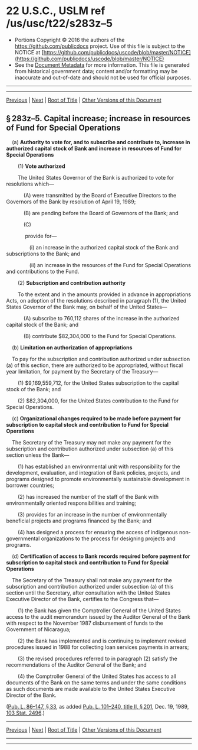 ---
---

# 22 U.S.C., USLM ref /us/usc/t22/s283z–5

* Portions Copyright © 2016 the authors of the https://github.com/publicdocs project.
  Use of this file is subject to the NOTICE at [https://github.com/publicdocs/uscode/blob/master/NOTICE](https://github.com/publicdocs/uscode/blob/master/NOTICE)
* See the [Document Metadata](././../../../../..//README.md) for more information.
  This file is generated from historical government data; content and/or formatting may be inaccurate and out-of-date and should not be used for official purposes.

----------
----------

[Previous](./../../../../..//us/usc/t22/ch7/schXII/m__us_usc_t22_s283z–4.md) | [Next](./../../../../..//us/usc/t22/ch7/schXII/m__us_usc_t22_s283z–6.md) | [Root of Title](./../../../../../) | [Other Versions of this Document](https://publicdocs.github.io/go/links?ns=uslm&ref=%2Fus%2Fusc%2Ft22%2Fs283z%E2%80%935)

## § 283z–5. Capital increase; increase in resources of Fund for Special Operations

    (a) __Authority to vote for, and to subscribe and contribute to, increase in authorized capital stock of Bank and increase in resources of Fund for Special Operations__ 

        (1) __Vote authorized__ 

        The United States Governor of the Bank is authorized to vote for resolutions which—

            (A) were transmitted by the Board of Executive Directors to the Governors of the Bank by resolution of April 19, 1989;

            (B) are pending before the Board of Governors of the Bank; and

            (C)

             provide for—

                (i) an increase in the authorized capital stock of the Bank and subscriptions to the Bank; and

                (ii) an increase in the resources of the Fund for Special Operations and contributions to the Fund.

        (2) __Subscription and contribution authority__ 

        To the extent and in the amounts provided in advance in appropriations Acts, on adoption of the resolutions described in paragraph (1), the United States Governor of the Bank may, on behalf of the United States—

            (A) subscribe to 760,112 shares of the increase in the authorized capital stock of the Bank; and

            (B) contribute $82,304,000 to the Fund for Special Operations.

    (b) __Limitation on authorization of appropriations__ 

    To pay for the subscription and contribution authorized under subsection (a) of this section, there are authorized to be appropriated, without fiscal year limitation, for payment by the Secretary of the Treasury—

        (1) $9,169,559,712, for the United States subscription to the capital stock of the Bank; and

        (2) $82,304,000, for the United States contribution to the Fund for Special Operations.

    (c) __Organizational changes required to be made before payment for subscription to capital stock and contribution to Fund for Special Operations__ 

    The Secretary of the Treasury may not make any payment for the subscription and contribution authorized under subsection (a) of this section unless the Bank—

        (1) has established an environmental unit with responsibility for the development, evaluation, and integration of Bank policies, projects, and programs designed to promote environmentally sustainable development in borrower countries;

        (2) has increased the number of the staff of the Bank with environmentally oriented responsibilities and training;

        (3) provides for an increase in the number of environmentally beneficial projects and programs financed by the Bank; and

        (4) has designed a process for ensuring the access of indigenous non-governmental organizations to the process for designing projects and programs.

    (d) __Certification of access to Bank records required before payment for subscription to capital stock and contribution to Fund for Special Operations__ 

    The Secretary of the Treasury shall not make any payment for the subscription and contribution authorized under subsection (a) of this section until the Secretary, after consultation with the United States Executive Director of the Bank, certifies to the Congress that—

        (1) the Bank has given the Comptroller General of the United States access to the audit memorandum issued by the Auditor General of the Bank with respect to the November 1987 disbursement of funds to the Government of Nicaragua;

        (2) the Bank has implemented and is continuing to implement revised procedures issued in 1988 for collecting loan services payments in arrears;

        (3) the revised procedures referred to in paragraph (2) satisfy the recommendations of the Auditor General of the Bank; and

        (4) the Comptroller General of the United States has access to all documents of the Bank on the same terms and under the same conditions as such documents are made available to the United States Executive Director of the Bank.

([Pub. L. 86–147, § 33][/us/pl/86/147/s33], as added [Pub. L. 101–240, title II, § 201][/us/pl/101/240/s201], Dec. 19, 1989, [103 Stat. 2496][/us/stat/103/2496].)

----------

[Previous](./../../../../..//us/usc/t22/ch7/schXII/m__us_usc_t22_s283z–4.md) | [Next](./../../../../..//us/usc/t22/ch7/schXII/m__us_usc_t22_s283z–6.md) | [Root of Title](./../../../../../) | [Other Versions of this Document](https://publicdocs.github.io/go/links?ns=uslm&ref=%2Fus%2Fusc%2Ft22%2Fs283z%E2%80%935)

----------
----------

[/us/pl/86/147/s33]: https://publicdocs.github.io/go/links?ns=uslm&ref=%2Fus%2Fpl%2F86%2F147%2Fs33
[/us/pl/101/240/s201]: https://publicdocs.github.io/go/links?ns=uslm&ref=%2Fus%2Fpl%2F101%2F240%2Fs201
[/us/stat/103/2496]: https://publicdocs.github.io/go/links?ns=uslm&ref=%2Fus%2Fstat%2F103%2F2496


